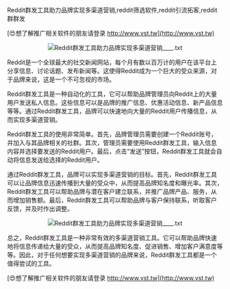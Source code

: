 Reddit群发工具助力品牌实现多渠道营销,reddit筛选软件,reddit引流拓客,reddit群群发

[😍想了解推广相关软件的朋友请登录 http://www.vst.tw](http://www.vst.tw)

 <center><img src="https://vst.tw/MP4/tuiguang/png/8.png" alt="Reddit群发工具助力品牌实现多渠道营销____.txt"></center>

Reddit是一个全球最大的社交新闻网站，每个月有数以百万计的用户在该平台上分享信息、讨论话题、发布新闻等。这使得Reddit成为一个巨大的受众来源，对于品牌来说，这是一个不可忽视的市场。

Reddit群发工具是一种自动化的工具，它可以帮助品牌管理员向Reddit上的大量用户发送私人信息。这些信息可以是品牌的推广信息、优惠活动信息、新产品信息等等。通过Reddit群发工具，品牌可以快速地向大量的Reddit用户传播信息，从而实现多渠道营销。

Reddit群发工具的使用非常简单。首先，品牌管理员需要创建一个Reddit账号，并加入与其品牌相关的社群。其次，管理员需要使用Reddit群发工具，输入信息内容并选择要发送的Reddit用户。最后，点击“发送”按钮，Reddit群发工具就会自动将信息发送给选择的Reddit用户。

通过Reddit群发工具，品牌可以实现多渠道营销的目标。首先，Reddit群发工具可以让品牌信息迅速传播到大量的受众中，从而提高品牌知名度和曝光率。其次，Reddit群发工具可以帮助品牌与潜在客户建立联系，并推广品牌产品、服务，从而增加销售额。最后，Reddit群发工具可以帮助品牌与客户保持联系，听取客户反馈，并及时作出调整。

 <center><img src="https://vst.tw/MP4/tuiguang/png/7.png" alt="Reddit群发工具助力品牌实现多渠道营销____.txt"></center>

总之，Reddit群发工具是一种非常有效的多渠道营销工具。它可以帮助品牌快速地将信息传递给大量的受众，从而提高品牌知名度、促进销售、增加客户满意度等等。因此，对于任何想要实现多渠道营销的品牌来说，Reddit群发工具都是一个值得尝试的工具。

[😍想了解推广相关软件的朋友请登录 http://www.vst.tw](http://www.vst.tw)



